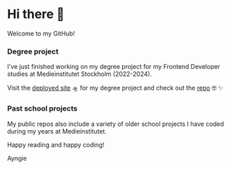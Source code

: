 # Hi there 👋

Welcome to my GitHub!

### Degree project
I've just finished working on my degree project for my Frontend Developer studies at Medieinstitutet Stockholm (2022-2024).

Visit the [deployed site](https://ayngie.github.io/natural-guide-to-gestational-diabetes/) 🛸 for my degree project and check out the [repo](https://github.com/Ayngie/natural-guide-to-gestational-diabetes) 🤓 ✨️

### Past school projects
My public repos also include a variety of older school projects I have coded during my years at Medieinstitutet. 

Happy reading and happy coding!

Ayngie

<!--
**Ayngie/Ayngie** is a ✨ _special_ ✨ repository because its `README.md` (this file) appears on your GitHub profile.

Here are some ideas to get you started:

- 🔭 I’m currently working on ...
- 🌱 I’m currently learning ...
- 👯 I’m looking to collaborate on ...
- 🤔 I’m looking for help with ...
- 💬 Ask me about ...
- 📫 How to reach me: ...
- 😄 Pronouns: ...
- ⚡ Fun fact: ...
-->
